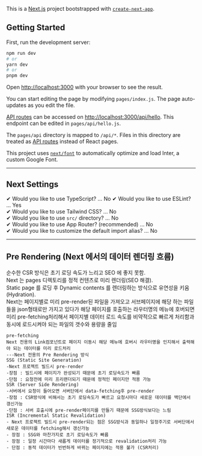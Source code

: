 This is a [Next.js](https://nextjs.org/) project bootstrapped with [`create-next-app`](https://github.com/vercel/next.js/tree/canary/packages/create-next-app).

## Getting Started

First, run the development server:

```bash
npm run dev
# or
yarn dev
# or
pnpm dev
```

Open [http://localhost:3000](http://localhost:3000) with your browser to see the result.

You can start editing the page by modifying `pages/index.js`. The page auto-updates as you edit the file.

[API routes](https://nextjs.org/docs/api-routes/introduction) can be accessed on [http://localhost:3000/api/hello](http://localhost:3000/api/hello). This endpoint can be edited in `pages/api/hello.js`.

The `pages/api` directory is mapped to `/api/*`. Files in this directory are treated as [API routes](https://nextjs.org/docs/api-routes/introduction) instead of React pages.

This project uses [`next/font`](https://nextjs.org/docs/basic-features/font-optimization) to automatically optimize and load Inter, a custom Google Font.

---

## Next Settings

✔ Would you like to use TypeScript? … No
✔ Would you like to use ESLint? … Yes  
✔ Would you like to use Tailwind CSS? … No  
✔ Would you like to use `src/` directory? … No  
✔ Would you like to use App Router? (recommended) … No  
✔ Would you like to customize the default import alias? … No

---

## Pre Rendering (Next 에서의 데이터 렌더링 흐름)

순수한 CSR 방식은 초기 로딩 속도가 느리고 SEO 에 좋지 못함.  
Next 는 pages 디렉토리를 정적 컨텐츠로 미리 렌더링(SEO 해결).  
Static page 를 로딩 후 Dynamic contents 를 렌더링하는 방식으로 유연성을 키움(Hydration).  
Next는 페이지별로 미리 pre-render된 파일을 가져오고 서브페이지에 해당 하는 파일들을 json형태로만 가지고 있다가 해당 페이지를 호출하는 라우터명의 메뉴에 호버되면 미리 pre-fetching처리해서 페이지별 데이터 로드 속도를 비약적으로 빠르게 처리함과 동시에 로드시켜야 되는 파일의 갯수와 용량을 줄임
 	
 	pre-fetching
 	Next 전용의 Link컴포넌트로 페이지 이동시 해당 메뉴에 호버시 라우터명을 인지해서 출력해야 되는 데이터를 미리 로드처리
 	---Next 전용의 Pre Rendering 방식
 	SSG (Static Site Generation)
 	-Next 프로젝트 빌드시 pre-render
 	-장점 : 빌드시에 페이지가 완성되기 때문에 초기 로딩속도가 빠름
 	-단점 : 요청전에 미리 프리랜더되기 때문에 정적인 페이지만 적용 가능
 	SSR (Server Side Rendering)
 	-서버에서 요청이 들어오면 서버단에서 data-fetching후 pre-render
 	-장점 : CSR방식에 비해서는 초기 로딩속도가 빠르고 요청시마다 새로운 데이터를 백단에서 갱신가능
 	-단점 : 서버 호출시에 pre-render페이지를 만들기 때문에 SSG방식보다는 느림
 	ISR (Incremental Static Revalidation)
 	- Next 프로젝트 빌드시 pre-render되는 점은 SSG방식과 동일하나 일정주기로 서버단에서 새로운 데이터를 fetching해서 갱신가능
 	- 장점 : SSG와 마찬가지로 초기 로딩속도가 빠름
 	- 장점 : 일정 시간마다 새롭게 데이터를 정기적으로 revalidation처리 가능
 	- 단점 : 동적 데이터가 빈번하게 바뀌는 페이지에는 적용 불가 (CSR처리)

